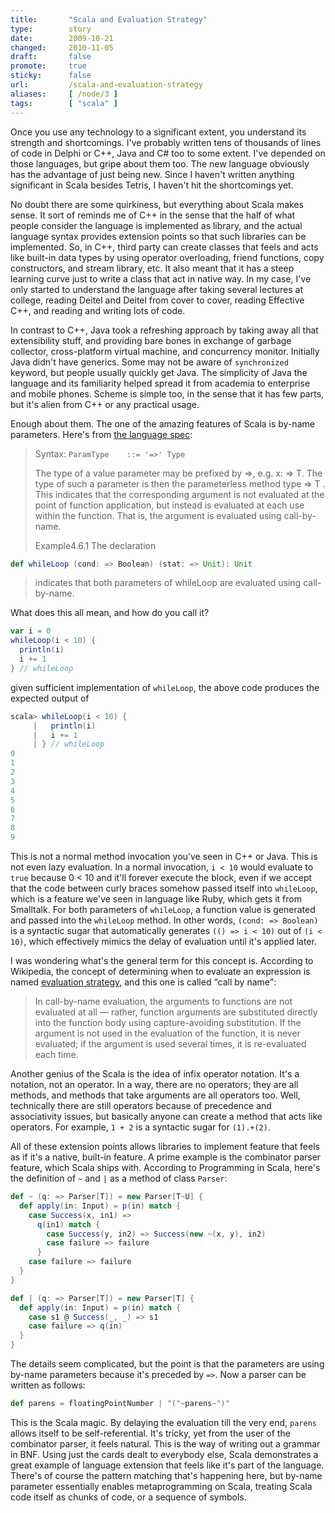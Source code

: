 ```yaml
---
title:       "Scala and Evaluation Strategy"
type:        story
date:        2009-10-21
changed:     2010-11-05
draft:       false
promote:     true
sticky:      false
url:         /scala-and-evaluation-strategy
aliases:     [ /node/3 ]
tags:        [ "scala" ]
---
```


Once you use any technology to a significant extent, you understand its strength and shortcomings. I've probably written tens of thousands of lines of code in Delphi or C++, Java and C# too to some extent. I've depended on those languages, but gripe about them too. The new language obviously has the advantage of just being new. Since I haven't written anything significant in Scala besides Tetris, I haven't hit the shortcomings yet.

<!--more-->

No doubt there are some quirkiness, but everything about Scala makes sense. It sort of reminds me of C++ in the sense that the half of what people consider the language is implemented as library, and the actual language syntax provides extension points so that such libraries can be implemented. So, in C++, third party can create classes that feels and acts like built-in data types by using operator overloading, friend functions, copy constructors, and stream library, etc. It also meant that it has a steep learning curve just to write a class that act in native way. In my case, I've only started to understand the language after taking several lectures at college, reading Deitel and Deitel from cover to cover, reading Effective C++, and reading and writing lots of code.

In contrast to C++, Java took a refreshing approach by taking away all that extensibility stuff, and providing bare bones in exchange of garbage collector, cross-platform virtual machine, and concurrency monitor. Initially Java didn't have generics. Some may not be aware of <code type="java">synchronized</code> keyword, but people usually quickly get Java. The simplicity of Java the language and its familiarity helped spread it from academia to enterprise and mobile phones. Scheme is simple too, in the sense that it has few parts, but it's alien from C++ or any practical usage.

Enough about them. The one of the amazing features of Scala is by-name parameters. Here's from <a href="http://www.scala-lang.org/docu/files/ScalaReference.pdf">the language spec</a>:

> Syntax:
> `ParamType	::= '=>' Type`
>
> The type of a value parameter may be prefixed by =>, e.g. x: => T. The type of such a parameter is then the parameterless method type => T . This indicates that the corresponding argument is not evaluated at the point of function application, but instead is evaluated at each use within the function. That is, the argument is evaluated using call-by-name.
>
> Example4.6.1 The declaration

```scala
def whileLoop (cond: => Boolean) (stat: => Unit): Unit
```

> indicates that both parameters of whileLoop are evaluated using call-by-name.

What does this all mean, and how do you call it?

```scala
var i = 0
whileLoop(i < 10) {
  println(i)
  i += 1
} // whileLoop
```

given sufficient implementation of `whileLoop`, the above code produces the expected output of

```scala
scala> whileLoop(i < 10) {
     |   println(i)
     |   i += 1
     | } // whileLoop
0
1
2
3
4
5
6
7
8
9
```

This is not a normal method invocation you've seen in C++ or Java. This is not even lazy evaluation. In a normal invocation, `i < 10` would evaluate to `true` because 0 < 10 and it'll forever execute the block, even if we accept that the code between curly braces somehow passed itself into `whileLoop`, which is a feature we've seen in language like Ruby, which gets it from Smalltalk. For both parameters of `whileLoop`, a function value is generated and passed into the `whileLoop` method. In other words, `(cond: => Boolean)` is a syntactic sugar that automatically generates `(() => i < 10)` out of `(i < 10)`, which effectively mimics the delay of evaluation until it's applied later.

I was wondering what's the general term for this concept is. According to Wikipedia, the concept of determining when to evaluate an expression is named <a href="http://en.wikipedia.org/wiki/Evaluation_strategy">evaluation strategy</a>, and this one is called <q>call by name</q>:

> In call-by-name evaluation, the arguments to functions are not evaluated at all — rather, function arguments are substituted directly into the function body using capture-avoiding substitution. If the argument is not used in the evaluation of the function, it is never evaluated; if the argument is used several times, it is re-evaluated each time.

Another genius of the Scala is the idea of infix operator notation. It's a notation, not an operator. In a way, there are no operators; they are all methods, and methods that take arguments are all operators too. Well, technically there are still operators because of precedence and associativity issues, but basically anyone can create a method that acts like operators. For example, `1 + 2` is a syntactic sugar for `(1).+(2)`.

All of these extension points allows libraries to implement feature that feels as if it's a native, built-in feature. A prime example is the combinator parser feature, which Scala ships with. According to Programming in Scala, here's the definition of `~` and `|` as a method of class `Parser`:

```scala
def ~ (q: => Parser[T]) = new Parser[T~U] {
  def apply(in: Input) = p(in) match {
    case Success(x, in1) =>
      q(in1) match {
        case Success(y, in2) => Success(new ~(x, y), in2)
        case failure => failure
      }
    case failure => failure
  }
}

def | (q: => Parser[T]) = new Parser[T] {
  def apply(in: Input) = p(in) match {
    case s1 @ Success(_, _) => s1
    case failure => q(in)
  }
}
```

The details seem complicated, but the point is that the parameters are using by-name parameters because it's preceded by `=>`. Now a parser can be written as follows:

```scala
def parens = floatingPointNumber | "("~parens~")"
```

This is the Scala magic. By delaying the evaluation till the very end, `parens` allows itself to be self-referential. It's tricky, yet from the user of the combinator parser, it feels natural. This is the way of writing out a grammar in BNF. Using just the cards dealt to everybody else, Scala demonstrates a great example of language extension that feels like it's part of the language. There's of course the pattern matching that's happening here, but by-name parameter essentially enables metaprogramming on Scala, treating Scala code itself as chunks of code, or a sequence of symbols.
